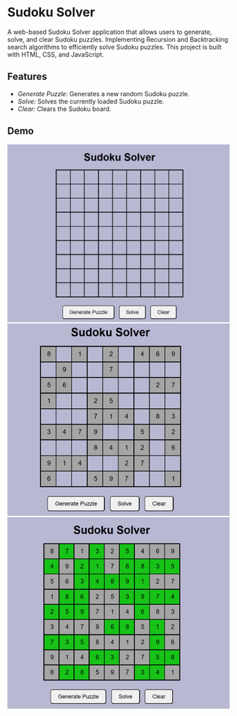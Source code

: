 # Sudoku Solver

A web-based Sudoku Solver application that allows users to generate, solve, and clear Sudoku puzzles. Implementing Recursion and Backtracking search algorithms to efficiently solve Sudoku puzzles. 
This project is built with HTML, CSS, and JavaScript.

## Features

- *Generate Puzzle:* Generates a new random Sudoku puzzle.
- *Solve:* Solves the currently loaded Sudoku puzzle.
- *Clear:* Clears the Sudoku board.

## Demo

![Sudoku Solver Screenshot](Screenshot_01.png)
![Sudoku Solver Screenshot](Screenshot_02.png)
![Sudoku Solver Screenshot](Screenshot_03.png)
